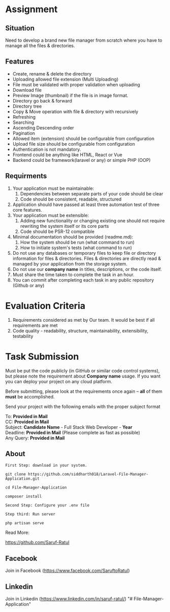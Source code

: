 # Assignment
## Situation
Need to develop a brand new file manager from scratch where you have to manage all the files & directories.

## Features
- Create, rename & delete the directory
- Uploading allowed file extension (Multi Uploading)
- File must be validated with proper validation when uploading
- Download file
- Preview Image (thumbnail) if the file is in image format.
- Directory go back & forward
- Directory tree
- Copy & Move operation with file & directory with recursively
- Refreshing
- Searching
- Ascending Descending order
- Pagination
- Allowed item (extension) should be configurable from configuration
- Upload file size should be configurable from configuration
- Authentication is not mandatory.
- Frontend could be anything like HTML, React or Vue
- Backend could be framework(laravel or any) or simple PHP (OOP)

## Requirments
1. Your application must be maintainable:
	1. Dependencies between separate parts of your code should be clear
	2. Code should be consistent, readable, structured
2. Application should have passed at least three automation test of three core features.
3. Your application must be extensible:	
	1. Adding new functionality or changing existing one should not require rewriting the system itself or its core parts
	2. Code should be PSR-12 compatible
4. Minimal documentation should be provided (readme.md):
    1. How the system should be run (what command to run)
    2. How to initiate system's tests (what command to run)
5. Do not use any databases or temporary files to keep file or directory information for files & directories. Files & directories are directly read & managed by your application from the storage system.
6. Do not use our **company name** in titles, descriptions, or the code itself.
7. Must share the time taken to complete the task in an hour.
8. You can commit after completing each task in any public repository (Github or any)

# Evaluation Criteria
1. Requirements considered as met by Our team. It would be best if all requirements are met
2. Code quality - readability, structure, maintainability, extensibility, testability



# Task Submission
Must be put the code publicly (in GitHub or similar code control systems), but please note the requirement about **Company name** usage. If you want you can deploy your project on any cloud platform.

Before submitting, please look at the requirements once again – **all** of them **must** be accomplished.

Send your project with the following emails with the proper subject format

To: **Provided in Mail**  
CC: **Provided in Mail**  
Subject: **Candidate Name** - Full Stack Web Developer - **Year**  
Deadline: **Provided in Mail** (Please complete as fast as possible)  
Any Query: **Provided in Mail**  
## About
    First Step: download in your system.

    git clone https://github.com/siddharth018/Laravel-File-Manager-Application.git

    cd File-Manager-Application

    composer install

    Second Step: Configure your .env file

    Step third: Run server

    php artisan serve

Read More: 

https://github.com/Saruf-Ratul


## Facebook
Join in Facebook
(https://www.facebook.com/SaruftoRatul)

## Linkedin
Join in Linkedin
(https://www.linkedin.com/in/saruf-ratul/)
"# File-Manager-Application" 
